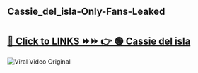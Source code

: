
 ## Cassie_del_isla-Only-Fans-Leaked

# <h2><a href="https://clipsfans.com/Cassie_del_isla&ref=git">🔗 Click to LINKS ⏩⏩ 👉 🟢 Cassie del isla </a></h2>

<a href="https://clipsfans.com/Cassie_del_isla&ref=git" rel="nofollow" data-target="animated-image.originalLink"><img src="https://i.ibb.co.com/xMMVF88/686577567.gif" alt="Viral Video Original" style="max-width: 100%; display: inline-block;" data-target="animated-image.originalImage"></a>
